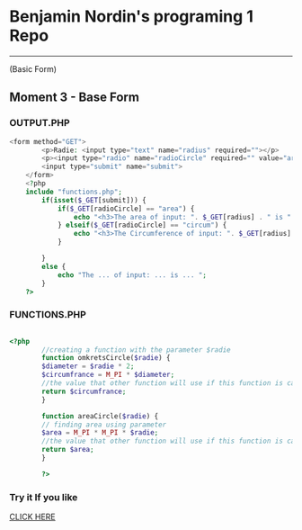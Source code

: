 #  Benjamin Nordin's programing 1 Repo #

***
(Basic Form)

##  Moment 3 - Base Form ##


### OUTPUT.PHP ###

```PHP
<form method="GET">
 		<p>Radie: <input type="text" name="radius" required=""></p>
 		<p><input type="radio" name="radioCircle" required="" value="area">Area <input type="radio" name="radioCircle" required="" value="circum"> Circumference</p>
 		<input type="submit" name="submit">
 	</form>
 	<?php
 	include "functions.php";
 		if(isset($_GET[submit])) {
 			if($_GET[radioCircle] == "area") {
 				echo "<h3>The area of input: ". $_GET[radius] . " is " . areaCircle($_GET[radius]) . "</h3>";
 			} elseif($_GET[radioCircle] == "circum") {
 				echo "<h3>The Circumference of input: ". $_GET[radius] . " is " . omkretsCircle($_GET[radius]) . "</h3>";
 			}

 		} 
 		else {
 			echo "The ... of input: ... is ... ";
 		}
 	?>
```

### FUNCTIONS.PHP ###

```php

<?php
        //creating a function with the parameter $radie
        function omkretsCircle($radie) {
        $diameter = $radie * 2;
        $circumfrance = M_PI * $diameter;
        //the value that other function will use if this function is called.
        return $circumfrance;
        }

        function areaCircle($radie) {
        // finding area using parameter
        $area = M_PI * M_PI * $radie;
        //the value that other function will use if this function is called.
        return $area;
        }

    	?>

```

### Try it If you like ###

<a href="http://php.benjaminnordin.se/external/output.php">CLICK HERE</a>